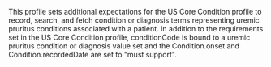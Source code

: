 This profile sets additional expectations for the US Core Condition profile to record, search, and fetch condition or diagnosis terms representing uremic pruritus conditions associated with a patient. In addition to the requirements set in the US Core Condition profile, conditionCode is bound to a uremic pruritus condition or diagnosis value set and the Condition.onset and Condition.recordedDate are set to "must support".